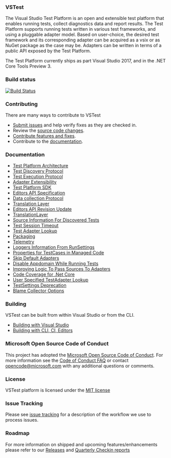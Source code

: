 ### VSTest
The Visual Studio Test Platform is an open and extensible test platform that enables running tests, collect diagnostics data and report results. The Test Platform supports running tests written in various test frameworks, and using a pluggable adapter model. Based on user-choice, the desired test framework and its corresponding adapter can be acquired as a vsix or as NuGet package as the case may be. Adapters can be written in terms of a public API exposed by the Test Platform.

The Test Platform currently ships as part Visual Studio 2017, and in the .NET Core Tools Preview 3.

### Build status
[![Build Status](https://dev.azure.com/vstestplatform/TestPlatform/_apis/build/status/TestPlatform.CI?branchName=master)](https://dev.azure.com/vstestplatform/TestPlatform/_build/latest?definitionId=9&branchName=master)

### Contributing
There are many ways to contribute to VSTest
- [Submit issues](https://github.com/Microsoft/vstest/issues) and help verify fixes as they are checked in.
- Review the [source code changes](https://github.com/Microsoft/vstest/pulls).
- [Contribute features and fixes](https://github.com/Microsoft/vstest-docs/blob/master/docs/contribute.md).
- Contribute to the [documentation](https://github.com/Microsoft/vstest-docs).

### Documentation
- [Test Platform Architecture](https://github.com/Microsoft/vstest-docs/blob/master/RFCs/0001-Test-Platform-Architecture.md)
- [Test Discovery Protocol](https://github.com/Microsoft/vstest-docs/blob/master/RFCs/0002-Test-Discovery-Protocol.md)
- [Test Execution Protocol](https://github.com/Microsoft/vstest-docs/blob/master/RFCs/0003-Test-Execution-Protocol.md)
- [Adapter Extensibility](https://github.com/Microsoft/vstest-docs/blob/master/RFCs/0004-Adapter-Extensibility.md)
- [Test Platform SDK](https://github.com/Microsoft/vstest-docs/blob/master/RFCs/0005-Test-Platform-SDK.md)
- [Editors API Specification](https://github.com/Microsoft/vstest-docs/blob/master/RFCs/0007-Editors-API-Specification.md)
- [Data collection Protocol](https://github.com/Microsoft/vstest-docs/blob/master/RFCs/0006-DataCollection-Protocol.md)
- [Translation Layer](https://github.com/Microsoft/vstest-docs/blob/master/RFCs/0008-TranslationLayer.md)
- [Editors API Revision Update](https://github.com/Microsoft/vstest-docs/blob/master/RFCs/0009-Editors-API-RevisionUpdate.md)
- [TranslationLayer](https://github.com/Microsoft/vstest-docs/blob/master/RFCs/0008-TranslationLayer.md)
- [Source Information For Discovered Tests](https://github.com/Microsoft/vstest-docs/blob/master/RFCs/0010-Source-Information-For-Discovered-Tests.md)
- [Test Session Timeout](https://github.com/Microsoft/vstest-docs/blob/master/RFCs/0011-Test-Session-Timeout.md)
- [Test Adapter Lookup](https://github.com/Microsoft/vstest-docs/blob/master/RFCs/0013-Test-Adapter-Lookup.md)
- [Packaging](https://github.com/Microsoft/vstest-docs/blob/master/RFCs/0014-Packaging.md)
- [Telemetry](https://github.com/Microsoft/vstest-docs/blob/master/RFCs/0015-Telemetry.md)
- [Loggers Information From RunSettings](https://github.com/Microsoft/vstest-docs/blob/master/RFCs/0016-Loggers-Information-From-RunSettings.md)
- [Properties for TestCases in Managed Code](https://github.com/microsoft/vstest-docs/blob/master/RFCs/0017-Managed-TestCase-Properties.md)
- [Skip Default Adapters](https://github.com/Microsoft/vstest-docs/blob/master/RFCs/0018-Skip-Default-Adapters.md)
- [Disable Appdomain While Running Tests](https://github.com/Microsoft/vstest-docs/blob/master/RFCs/0019-Disable-Appdomain-While-Running-Tests.md)
- [Improving Logic To Pass Sources To Adapters](https://github.com/Microsoft/vstest-docs/blob/master/RFCs/0020-Improving-Logic-To-Pass-Sources-To-Adapters.md)
- [Code Coverage for .Net Core](https://github.com/Microsoft/vstest-docs/blob/master/RFCs/0021-CodeCoverageForNetCore.md)
- [User Specified TestAdapter Lookup](https://github.com/Microsoft/vstest-docs/blob/master/RFCs/0022-User-Specified-TestAdapter-Lookup.md)
- [TestSettings Deprecation](https://github.com/Microsoft/vstest-docs/blob/master/RFCs/0023-TestSettings-Deprecation.md)
- [Blame Collector Options](https://github.com/Microsoft/vstest-docs/blob/master/RFCs/0024-Blame-Collector-Options.md)

### Building
VSTest can be built from within Visual Studio or from the CLI.
- [Building with Visual Studio](https://github.com/Microsoft/vstest-docs/blob/master/docs/contribute.md#building-with-visual-studio)
- [Building with CLI, CI, Editors](https://github.com/Microsoft/vstest-docs/blob/master/docs/contribute.md#building-with-cli-ci-editors)

### Microsoft Open Source Code of Conduct
This project has adopted the [Microsoft Open Source Code of Conduct](https://opensource.microsoft.com/codeofconduct/). For more information see the [Code of Conduct FAQ](https://opensource.microsoft.com/codeofconduct/faq/) or contact [opencode@microsoft.com](mailto:opencode@microsoft.com) with any additional questions or comments.

### License
VSTest platform is licensed under the [MIT license](https://github.com/Microsoft/vstest/blob/master/LICENSE)

### Issue Tracking
Please see [issue tracking](https://github.com/Microsoft/vstest-docs/blob/master/issuetracking.md) for a description of the workflow we use to process issues.

### Roadmap
For more information on shipped and upcoming features/enhancements please refer to our [Releases](https://github.com/Microsoft/vstest-docs/blob/master/docs/releases.md) and [Quarterly Checkin reports](https://github.com/Microsoft/vstest-docs/tree/master/Quarterly%20Checkins)
